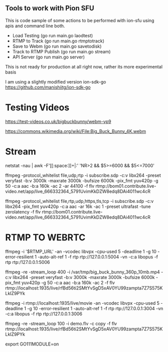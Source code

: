 
## Tools to work with Pion SFU ##


This is code sample of some actions to be performed with ion-sfu using apis and command line both.

- Load Testing   (go run main.go laodtest)
- RTMP to Track  (go run main.go rtmptotrack)
- Save to Webm   (go run main.go savetodisk)
- Track to RTMP Publish   (go run main.go stream)
- API Server     (go run main.go server)


This is not ready for production at all right now, rather its more experimental basis

I am using a slightly modified version ion-sdk-go https://github.com/manishiitg/ion-sdk-go 

Testing Videos
================
https://test-videos.co.uk/bigbuckbunny/webm-vp9

https://commons.wikimedia.org/wiki/File:Big_Buck_Bunny_4K.webm


Stream
=========

netstat -nau | awk -F'[[:space:]]+|:' 'NR>2 && $5>=6000 && $5<=7000'


ffmpeg -protocol_whitelist file,udp,rtp -i subscribe.sdp -c:v libx264 -preset veryfast -b:v 3000k -maxrate 3000k -bufsize 6000k -pix_fmt yuv420p -g 50 -c:a aac -b:a 160k -ac 2 -ar 44100 -f flv rtmp://bom01.contribute.live-video.net/app/live_666332364_5791UvimKkDZW8edq8DAi4011wc4cR

ffmpeg -protocol_whitelist file,rtp,udp,https,tls,tcp -i subscribe.sdp -c:v libx264 -pix_fmt yuv420p -c:a aac -ar 16k -ac 1 -preset ultrafast -tune zerolatency -f flv rtmp://bom01.contribute.live-video.net/app/live_666332364_5791UvimKkDZW8edq8DAi4011wc4cR



RTMP TO WEBRTC
==============

ffmpeg -i '$RTMP_URL' -an -vcodec libvpx -cpu-used 5 -deadline 1 -g 10 -error-resilient 1 -auto-alt-ref 1 -f rtp rtp://127.0.0.1:5004 -vn -c:a libopus -f rtp rtp:/127.0.0.1:5006


ffmpeg -re -stream_loop 400 -i /var/tmp/big_buck_bunny_360p_10mb.mp4 -c:v libx264 -preset veryfast -b:v 3000k -maxrate 3000k -bufsize 6000k -pix_fmt yuv420p -g 50 -c:a aac -b:a 160k -ac 2 -f flv rtmp://localhost:1935/live/rfBd56ti2SMtYvSgD5xAV0YU99zampta7Z7S575KLkIZ9PYk

ffmpeg -i rtmp://localhost:1935/live/movie -an -vcodec libvpx -cpu-used 5 -deadline 1 -g 10 -error-resilient 1 -auto-alt-ref 1 -f rtp rtp://127.0.0.1:3004 -vn -c:a libopus -f rtp rtp://127.0.0.1:3006


ffmpeg -re -stream_loop 100 -i demo.flv -c copy -f flv rtmp://localhost:1935/live/rfBd56ti2SMtYvSgD5xAV0YU99zampta7Z7S575KLkIZ9PYk




export GO111MODULE=on
